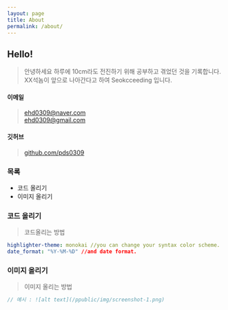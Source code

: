 ```yaml
---
layout: page
title: About
permalink: /about/
---
```


## Hello!
> 안녕하세요 하루에 10cm라도 전진하기 위해 공부하고 겪었던 것을 기록합니다.  
> XX석놈이 앞으로 나아간다고 하여 Seokcceeding 입니다.

#### 이메일
> ehd0309@naver.com  <br> ehd0309@gmail.com

#### 깃허브
> [github.com/pds0309](https://github.com/pds0309)


### 목록
- 코드 올리기
- 이미지 올리기
  

### 코드 올리기
> 코드올리는 방법
```yml
highlighter-theme: monokai //you can change your syntax color scheme.
date_format: "%Y-%M-%D" //and date format.
```
  

### 이미지 올리기
> 이미지 올리는 방법
```java
// 예시 : ![alt text](/ppublic/img/screenshot-1.png)
```